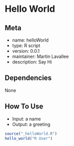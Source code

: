 # Hello World

## Meta

-  name: helloWorld
-  type: R script
-  version: 0.0.1
-  maintainer: Martin Lavallee
-  description: Say Hi

## Dependencies

None

## How To Use

- Input: a name
- Output: a greeting

``` r
source("_helloWorld.R")
hello_world("R User")
```
